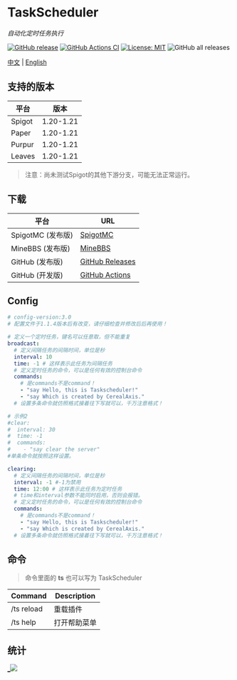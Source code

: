 # TaskScheduler

_自动化定时任务执行_

[![GitHub release](https://img.shields.io/github/v/release/CerealAxis/TaskScheduler?style=flat-square)](https://github.com/CerealAxis/TaskScheduler/releases)
[![GitHub Actions CI](https://img.shields.io/github/actions/workflow/status/CerealAxis/TaskScheduler/dev-build.yml?style=flat-square)](https://github.com/CerealAxis/TaskScheduler/actions)
[![License: MIT](https://img.shields.io/badge/license-MIT-yellow.svg)](https://github.com/CerealAxis/TaskScheduler)
![GitHub all releases](https://img.shields.io/github/downloads/CerealAxis/TaskScheduler/total?style=flat-square)

[中文](README_CN.md) | [English](README.md)

## 支持的版本

| 平台    | 版本        |
|---------|-----------|
| Spigot  | 1.20-1.21 |
| Paper   | 1.20-1.21 |
| Purpur  | 1.20-1.21 |
| Leaves  | 1.20-1.21 |

> 注意：尚未测试Spigot的其他下游分支，可能无法正常运行。

## 下载

| 平台               | URL                                                                          |
|--------------------|------------------------------------------------------------------------------|
| SpigotMC (发布版)  | [SpigotMC](https://www.spigotmc.org/resources/taskscheduler.115092/)         |
| MineBBS (发布版)   | [MineBBS](https://www.minebbs.com/resources/taskscheduler.6088/)             |
| GitHub (发布版)    | [GitHub Releases](https://github.com/CerealAxis/TaskScheduler/releases)      |
| GitHub (开发版)    | [GitHub Actions](https://github.com/CerealAxis/TaskScheduler/actions)   

## Config
```yml
# config-version:3.0
# 配置文件于1.1.4版本后有改变，请仔细检查并修改后后再使用！

# 定义一个定时任务，键名可以任意取，但不能重复
broadcast:
  # 定义间隔任务的间隔时间，单位是秒
  interval: 10
  time: -1 # 这样表示此任务为间隔任务
  # 定义定时任务的命令，可以是任何有效的控制台命令
  commands:
    # 是commands不是command！
    - "say Hello, this is Taskscheduler!"
    - "say Which is created by CerealAxis."
  # 设置多条命令就仿照格式接着往下写就可以，千万注意格式！

# 示例2
#clear:
#  interval: 30
#  time: -1
#  commands:
#    - "say clear the server"
#单条命令就按照这样设置。

clearing:
  # 定义间隔任务的间隔时间，单位是秒
  interval: -1 #-1为禁用
  time: 12:00 # 这样表示此任务为定时任务
  # time和interval参数不能同时启用，否则会报错。
  # 定义定时任务的命令，可以是任何有效的控制台命令
  commands:
    # 是commands不是command！
    - "say Hello, this is Taskscheduler!"
    - "say Which is created by CerealAxis."
  # 设置多条命令就仿照格式接着往下写就可以，千万注意格式！
```
## 命令

> 命令里面的 **ts** 也可以写为 TaskScheduler

| Command       | Description |
|---------------|-------------|
| /ts reload    | 重载插件        |
| /ts help      | 打开帮助菜单      |

## 统计
[_![](https://bstats.org/signatures/bukkit/TaskScheduler.svg)](https://bstats.org/plugin/bukkit/TaskScheduler/20876)
